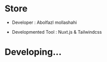 # Store

- Developer : Abolfazl mollashahi

- Developmented Tool : Nuxt.js & Tailwindcss

# Developing...